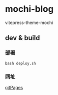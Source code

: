 # mochi-blog

vitepress-theme-mochi

## dev & build

### 部署

```shell
bash deploy.sh
```

### 网址

[gitPages](https://lemonnuu.github.io/vitepress-theme-mochi/)
